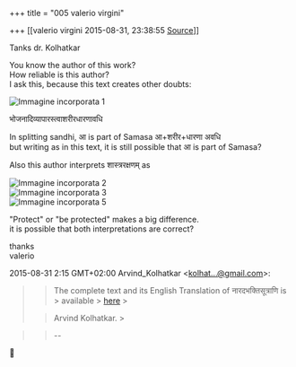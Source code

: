 +++
title = "005 valerio virgini"

+++
[[valerio virgini	2015-08-31, 23:38:55 [Source](https://groups.google.com/g/samskrita/c/fP8XKl5tWsA)]]



Tanks dr. Kolhatkar  
  
You know the author of this work?  
How reliable is this author?  
I ask this, because this text creates other doubts:  
  
![Immagine incorporata 1](https://groups.google.com/group/samskrita/attach/93e8026949b73/image.png?part=0.1&view=1)  

भोजनादिव्यापारस्त्वाशरीरधारणावधि  

In splitting sandhi, आ is part of Samasa आ+शरीर+धारणा अवधि  
but writing as in this text, it is still possible that आ is part of Samasa?  
  
  
  
  
  

  
  
  
  
Also this author interprets शास्त्ररक्षणम् as  
  
![Immagine incorporata 2](https://groups.google.com/group/samskrita/attach/93e8026949b73/image.png?part=0.2&view=1)  
![Immagine incorporata 3](https://groups.google.com/group/samskrita/attach/93e8026949b73/image.png?part=0.4&view=1)  
![Immagine incorporata 5](https://groups.google.com/group/samskrita/attach/93e8026949b73/image.png?part=0.3&view=1)  
  
  
"Protect" or "be protected" makes a big difference.  
it is possible that both interpretations are correct?  
  
thanks  
valerio  

  

2015-08-31 2:15 GMT+02:00 Arvind_Kolhatkar \<[kolhat...@gmail.com]()\>:  

> 
> > The complete text and its English Translation of नारदभक्तिसूत्राणि is > available > [here](http://www.estudantedavedanta.net/Narada-Bhakti-Sutra-Sanskrit-text-with-English-translation.pdf) >
> 
> >   
> > 
> > 
> > Arvind Kolhatkar. >
> 
> > 

> 
> > 
> > --  
> > 
> > 




